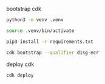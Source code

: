 bootstrap cdk

```bash
python3 -m venv .venv
```

```bash
source .venv/bin/activate
```

```bash
pip3 install -r requirements.txt
```

```bash
cdk bootstrap --qualifier d1sg-ecr
```

deploy cdk

```bash
cdk deploy
```
